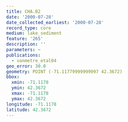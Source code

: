 ```yaml
---
title: CHA.B2
date: '2000-07-28'
date_collected_earliest: '2000-07-28'
record_type: core
medium: lake_sediment
feature: '265'
description: ''
parameters: ~
publications:
  - vanmetre_etal04
geo_error: 30.0
geometry: POINT (-71.11779999999997 42.3672)
bbox:
  xmin: -71.1178
  ymin: 42.3672
  xmax: -71.1178
  ymax: 42.3672
longitude: -71.1178
latitude: 42.3672
---
```

